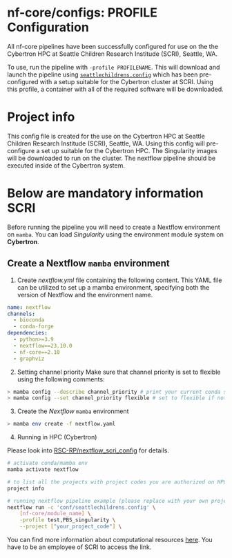 # nf-core/configs: PROFILE Configuration

All nf-core pipelines have been successfully configured for use on the the Cybertron HPC at Seattle Children Research Institude (SCRI), Seattle, WA.

To use, run the pipeline with `-profile PROFILENAME`. This will download and launch the pipeline using [`seattlechildrens.config`](../conf/seattlechildrens.config) which has been pre-configured with a setup suitable for the Cybertron cluster at SCRI. Using this profile, a container with all of the required software will be downloaded.

# Project info
This config file is created for the use on the Cybertron HPC at Seattle Children Research Institude (SCRI), Seattle, WA. Using this config will pre-configure a set up suitable for the Cybertron HPC. The Singularity images will be downloaded to run on the cluster. The nextflow pipeline should be executed inside of the Cybertron system.

# Below are mandatory information SCRI
Before running the pipeline you will need to create a Nextflow environment on `mamba`. You can load _Singularity_ using the environment module system on **Cybertron**. 

## Create a Nextflow `mamba` environment 

1. Create _nextflow.yml_ file containing the following content. This YAML file can be utilized to set up a mamba environment, specifying both the version of Nextflow and the environment name.

```yaml
name: nextflow
channels:
  - bioconda
  - conda-forge
dependencies:
  - python>=3.9
  - nextflow==23.10.0
  - nf-core==2.10
  - graphviz
```

2. Setting channel priority
Make sure that channel priority is set to flexible using the following comments:

```bash
> mamba config --describe channel_priority # print your current conda settings
> mamba config --set channel_priority flexible # set to flexible if not already done
```


3. Create the _Nextflow_ `mamba` environment

```bash
> mamba env create -f nextflow.yaml
```

4. Running in HPC (Cybertron)

Please look into [RSC-RP/nextflow_scri_config](https://github.com/RSC-RP/nextflow_scri_config) for details.

```bash
# activate conda/mamba env
mamba activate nextflow

# to list all the projects with project codes you are authorized on HPC
project info

# running nextflow pipeline example (please replace with your own project code and module)
nextflow run -c 'conf/seattlechildrens.config' \
    [nf-core/module_name] \
    -profile test,PBS_singularity \
    --project ["your_project_code"] \
```

You can find more information about computational resources [here](https:#child.seattlechildrens.org/research/center_support_services/research_informatics/research_scientific_computing/high_performance_computing_core/). You have to be an employee of SCRI to access the link. 

